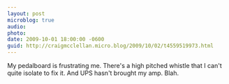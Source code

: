 ```yaml
---
layout: post
microblog: true
audio: 
photo: 
date: 2009-10-01 18:00:00 -0600
guid: http://craigmcclellan.micro.blog/2009/10/02/t4559519973.html
---
```

My pedalboard is frustrating me. There's a high pitched whistle that I can't quite isolate to fix it. And UPS hasn't brought my amp. Blah.
